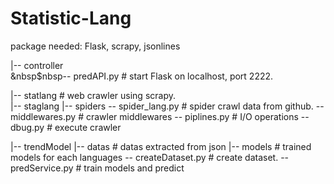 # Statistic-Lang
package needed:
Flask, scrapy, jsonlines

|-- controller<br>
    &nbsp$nbsp-- predAPI.py                 # start Flask on localhost, port 2222.<br>
   
|-- statlang                      # web crawler using scrapy.<br>
    |-- staglang
        |-- spiders
            -- spider_lang.py     # spider crawl data from github.
         -- middlewares.py        # crawler middlewares
         -- piplines.py           # I/O operations
     -- dbug.py                   # execute crawler

|-- trendModel
    |-- datas                     # datas extracted from json
    |-- models                    # trained models for each languages
     -- createDataset.py          # create dataset.
     -- predService.py            # train models and predict
     
     
